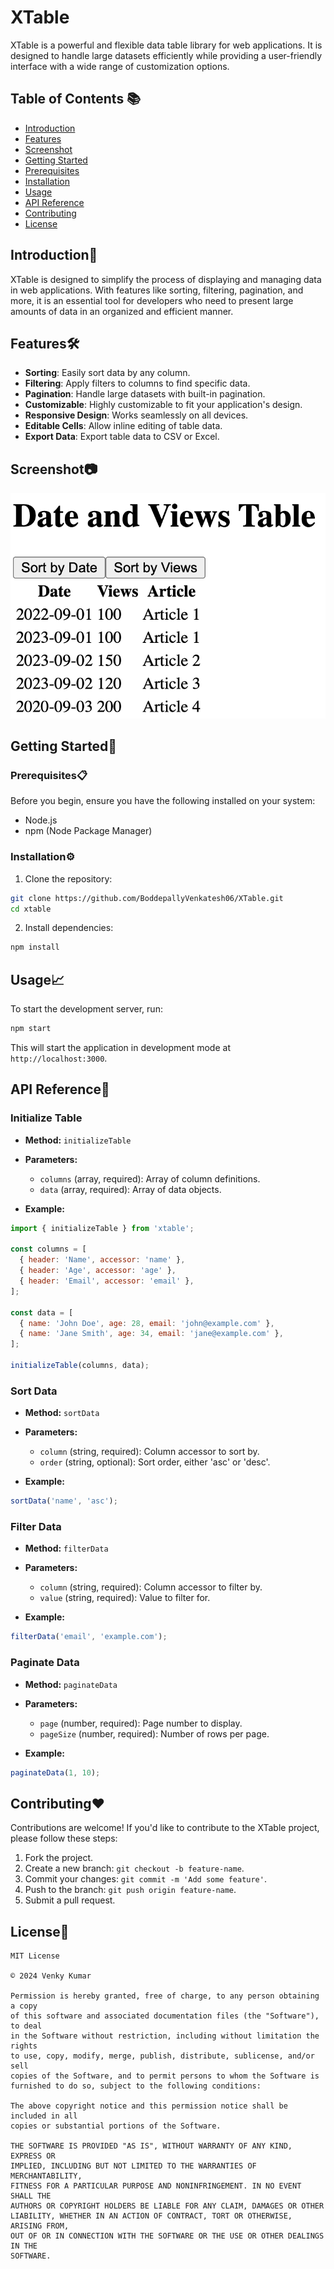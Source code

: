 # XTable

XTable is a powerful and flexible data table library for web applications. It is designed to handle large datasets efficiently while providing a user-friendly interface with a wide range of customization options.

## Table of Contents 📚

- [Introduction](#introduction)
- [Features](#features)
- [Screenshot](#screenshot)
- [Getting Started](#getting-started)
- [Prerequisites](#prerequisites)
- [Installation](#installation)
- [Usage](#usage)
- [API Reference](#api-reference)
- [Contributing](#contributing)
- [License](#license)

## Introduction🚀

XTable is designed to simplify the process of displaying and managing data in web applications. With features like sorting, filtering, pagination, and more, it is an essential tool for developers who need to present large amounts of data in an organized and efficient manner.

## Features🛠️

- **Sorting**: Easily sort data by any column.
- **Filtering**: Apply filters to columns to find specific data.
- **Pagination**: Handle large datasets with built-in pagination.
- **Customizable**: Highly customizable to fit your application's design.
- **Responsive Design**: Works seamlessly on all devices.
- **Editable Cells**: Allow inline editing of table data.
- **Export Data**: Export table data to CSV or Excel.

## Screenshot📷

![XTable App](https://github.com/BoddepallyVenkatesh06/XTable/blob/main/Screenshot_XTable.png)

## Getting Started🎯

### Prerequisites📋

Before you begin, ensure you have the following installed on your system:
- Node.js
- npm (Node Package Manager)

### Installation⚙️

1. Clone the repository:

```bash
git clone https://github.com/BoddepallyVenkatesh06/XTable.git
cd xtable
```

2. Install dependencies:

```bash
npm install
```

## Usage📈

To start the development server, run:

```bash
npm start
```

This will start the application in development mode at `http://localhost:3000`.

## API Reference🔌

### Initialize Table

- **Method:** `initializeTable`
- **Parameters:**
  - `columns` (array, required): Array of column definitions.
  - `data` (array, required): Array of data objects.

- **Example:**

```javascript
import { initializeTable } from 'xtable';

const columns = [
  { header: 'Name', accessor: 'name' },
  { header: 'Age', accessor: 'age' },
  { header: 'Email', accessor: 'email' },
];

const data = [
  { name: 'John Doe', age: 28, email: 'john@example.com' },
  { name: 'Jane Smith', age: 34, email: 'jane@example.com' },
];

initializeTable(columns, data);
```

### Sort Data

- **Method:** `sortData`
- **Parameters:**
  - `column` (string, required): Column accessor to sort by.
  - `order` (string, optional): Sort order, either 'asc' or 'desc'.

- **Example:**

```javascript
sortData('name', 'asc');
```

### Filter Data

- **Method:** `filterData`
- **Parameters:**
  - `column` (string, required): Column accessor to filter by.
  - `value` (string, required): Value to filter for.

- **Example:**

```javascript
filterData('email', 'example.com');
```

### Paginate Data

- **Method:** `paginateData`
- **Parameters:**
  - `page` (number, required): Page number to display.
  - `pageSize` (number, required): Number of rows per page.

- **Example:**

```javascript
paginateData(1, 10);
```

## Contributing❤️

Contributions are welcome! If you'd like to contribute to the XTable project, please follow these steps:

1. Fork the project.
2. Create a new branch: `git checkout -b feature-name`.
3. Commit your changes: `git commit -m 'Add some feature'`.
4. Push to the branch: `git push origin feature-name`.
5. Submit a pull request.

## License📝

```
MIT License

© 2024 Venky Kumar

Permission is hereby granted, free of charge, to any person obtaining a copy
of this software and associated documentation files (the "Software"), to deal
in the Software without restriction, including without limitation the rights
to use, copy, modify, merge, publish, distribute, sublicense, and/or sell
copies of the Software, and to permit persons to whom the Software is
furnished to do so, subject to the following conditions:

The above copyright notice and this permission notice shall be included in all
copies or substantial portions of the Software.

THE SOFTWARE IS PROVIDED "AS IS", WITHOUT WARRANTY OF ANY KIND, EXPRESS OR
IMPLIED, INCLUDING BUT NOT LIMITED TO THE WARRANTIES OF MERCHANTABILITY,
FITNESS FOR A PARTICULAR PURPOSE AND NONINFRINGEMENT. IN NO EVENT SHALL THE
AUTHORS OR COPYRIGHT HOLDERS BE LIABLE FOR ANY CLAIM, DAMAGES OR OTHER
LIABILITY, WHETHER IN AN ACTION OF CONTRACT, TORT OR OTHERWISE, ARISING FROM,
OUT OF OR IN CONNECTION WITH THE SOFTWARE OR THE USE OR OTHER DEALINGS IN THE
SOFTWARE.
```
